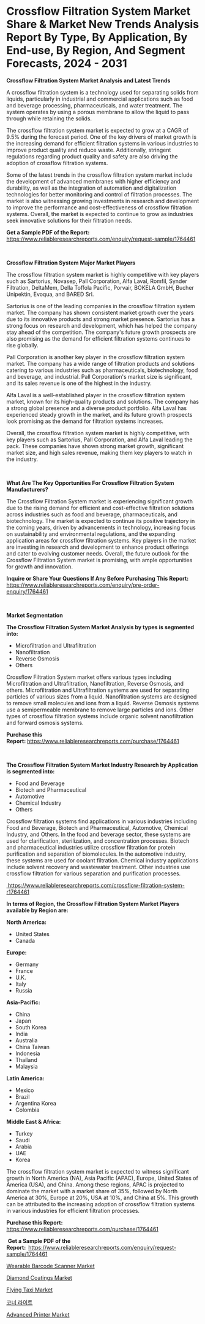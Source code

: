<p><h1>Crossflow Filtration System Market Share & Market New Trends Analysis Report By Type, By Application, By End-use, By Region, And Segment Forecasts, 2024 - 2031</h1></p><p><strong>Crossflow Filtration System Market Analysis and Latest Trends</strong></p>
<p><p>A crossflow filtration system is a technology used for separating solids from liquids, particularly in industrial and commercial applications such as food and beverage processing, pharmaceuticals, and water treatment. The system operates by using a porous membrane to allow the liquid to pass through while retaining the solids.</p><p>The crossflow filtration system market is expected to grow at a CAGR of 9.5% during the forecast period. One of the key drivers of market growth is the increasing demand for efficient filtration systems in various industries to improve product quality and reduce waste. Additionally, stringent regulations regarding product quality and safety are also driving the adoption of crossflow filtration systems.</p><p>Some of the latest trends in the crossflow filtration system market include the development of advanced membranes with higher efficiency and durability, as well as the integration of automation and digitalization technologies for better monitoring and control of filtration processes. The market is also witnessing growing investments in research and development to improve the performance and cost-effectiveness of crossflow filtration systems. Overall, the market is expected to continue to grow as industries seek innovative solutions for their filtration needs.</p></p>
<p><strong>Get a Sample PDF of the Report:&nbsp;</strong> <a href="https://www.reliableresearchreports.com/enquiry/request-sample/1764461">https://www.reliableresearchreports.com/enquiry/request-sample/1764461</a></p>
<p>&nbsp;</p>
<p><strong>Crossflow Filtration System Major Market Players</strong></p>
<p><p>The crossflow filtration system market is highly competitive with key players such as Sartorius, Novasep, Pall Corporation, Alfa Laval, Romfil, Synder Filtration, DeltaMem, Della Toffola Pacific, Porvair, BOKELA GmbH, Bucher Unipektin, Evoqua, and BARED Srl.</p><p>Sartorius is one of the leading companies in the crossflow filtration system market. The company has shown consistent market growth over the years due to its innovative products and strong market presence. Sartorius has a strong focus on research and development, which has helped the company stay ahead of the competition. The company's future growth prospects are also promising as the demand for efficient filtration systems continues to rise globally.</p><p>Pall Corporation is another key player in the crossflow filtration system market. The company has a wide range of filtration products and solutions catering to various industries such as pharmaceuticals, biotechnology, food and beverage, and industrial. Pall Corporation's market size is significant, and its sales revenue is one of the highest in the industry.</p><p>Alfa Laval is a well-established player in the crossflow filtration system market, known for its high-quality products and solutions. The company has a strong global presence and a diverse product portfolio. Alfa Laval has experienced steady growth in the market, and its future growth prospects look promising as the demand for filtration systems increases.</p><p>Overall, the crossflow filtration system market is highly competitive, with key players such as Sartorius, Pall Corporation, and Alfa Laval leading the pack. These companies have shown strong market growth, significant market size, and high sales revenue, making them key players to watch in the industry.</p></p>
<p>&nbsp;</p>
<p><strong>What Are The Key Opportunities For Crossflow Filtration System Manufacturers?</strong></p>
<p><p>The Crossflow Filtration System market is experiencing significant growth due to the rising demand for efficient and cost-effective filtration solutions across industries such as food and beverage, pharmaceuticals, and biotechnology. The market is expected to continue its positive trajectory in the coming years, driven by advancements in technology, increasing focus on sustainability and environmental regulations, and the expanding application areas for crossflow filtration systems. Key players in the market are investing in research and development to enhance product offerings and cater to evolving customer needs. Overall, the future outlook for the Crossflow Filtration System market is promising, with ample opportunities for growth and innovation.</p></p>
<p><strong>Inquire or Share Your Questions If Any Before Purchasing This Report:</strong> <a href="https://www.reliableresearchreports.com/enquiry/pre-order-enquiry/1764461">https://www.reliableresearchreports.com/enquiry/pre-order-enquiry/1764461</a></p>
<p>&nbsp;</p>
<p><strong>Market Segmentation</strong></p>
<p><strong>The Crossflow Filtration System Market Analysis by types is segmented into:</strong></p>
<p><ul><li>Microfiltration and Ultrafiltration</li><li>Nanofiltration</li><li>Reverse Osmosis</li><li>Others</li></ul></p>
<p><p>Crossflow Filtration System market offers various types including Microfiltration and Ultrafiltration, Nanofiltration, Reverse Osmosis, and others. Microfiltration and Ultrafiltration systems are used for separating particles of various sizes from a liquid. Nanofiltration systems are designed to remove small molecules and ions from a liquid. Reverse Osmosis systems use a semipermeable membrane to remove large particles and ions. Other types of crossflow filtration systems include organic solvent nanofiltration and forward osmosis systems.</p></p>
<p><strong>Purchase this Report:&nbsp;</strong><a href="https://www.reliableresearchreports.com/purchase/1764461">https://www.reliableresearchreports.com/purchase/1764461</a></p>
<p>&nbsp;</p>
<p><strong>The Crossflow Filtration System Market Industry Research by Application is segmented into:</strong></p>
<p><ul><li>Food and Beverage</li><li>Biotech and Pharmaceutical</li><li>Automotive</li><li>Chemical Industry</li><li>Others</li></ul></p>
<p><p>Crossflow filtration systems find applications in various industries including Food and Beverage, Biotech and Pharmaceutical, Automotive, Chemical Industry, and Others. In the food and beverage sector, these systems are used for clarification, sterilization, and concentration processes. Biotech and pharmaceutical industries utilize crossflow filtration for protein purification and separation of biomolecules. In the automotive industry, these systems are used for coolant filtration. Chemical industry applications include solvent recovery and wastewater treatment. Other industries use crossflow filtration for various separation and purification processes.</p></p>
<p><a href="https://www.reliableresearchreports.com/crossflow-filtration-system-r1764461">&nbsp;https://www.reliableresearchreports.com/crossflow-filtration-system-r1764461</a></p>
<p><strong>In terms of Region, the Crossflow Filtration System Market Players available by Region are:</strong></p>
<p>
    <p> <strong> North America: </strong>
        <ul>
            <li>United States</li>
            <li>Canada</li>
        </ul>
        </p> 
    <p> <strong> Europe: </strong>
        <ul>
            <li>Germany</li>
            <li>France</li>
            <li>U.K.</li>
            <li>Italy</li>
            <li>Russia</li>
        </ul>
        </p> 
    <p> <strong> Asia-Pacific: </strong>
        <ul>
            <li>China</li>
            <li>Japan</li>
            <li>South Korea</li>
            <li>India</li>
            <li>Australia</li>
            <li>China Taiwan</li>
            <li>Indonesia</li>
            <li>Thailand</li>
            <li>Malaysia</li>
        </ul>
        </p> 
    <p> <strong> Latin America: </strong>
        <ul>
            <li>Mexico</li>
            <li>Brazil</li>
            <li>Argentina Korea</li>
            <li>Colombia</li>
        </ul>
        </p> 
    <p> <strong> Middle East & Africa: </strong>
        <ul>
            <li>Turkey</li>
            <li>Saudi</li>
            <li>Arabia</li>
            <li>UAE</li>
            <li>Korea</li>
        </ul>
    </p>
    </p>
<p><p>The crossflow filtration system market is expected to witness significant growth in North America (NA), Asia Pacific (APAC), Europe, United States of America (USA), and China. Among these regions, APAC is projected to dominate the market with a market share of 35%, followed by North America at 30%, Europe at 20%, USA at 10%, and China at 5%. This growth can be attributed to the increasing adoption of crossflow filtration systems in various industries for efficient filtration processes.</p></p>
<p><strong>Purchase this Report: </strong><a href="https://www.reliableresearchreports.com/purchase/1764461">https://www.reliableresearchreports.com/purchase/1764461</a></p>
<p>&nbsp;<strong>Get a Sample PDF of the Report:&nbsp;&nbsp;</strong><a href="https://www.reliableresearchreports.com/enquiry/request-sample/1764461">https://www.reliableresearchreports.com/enquiry/request-sample/1764461</a></p>
<p><strong></strong></p>
<p><p><a href="https://github.com/fiixsa/Market-Research-Report-List-2/blob/main/wearable-barcode-scanner-market.md">Wearable Barcode Scanner Market</a></p><p><a href="https://issuu.com/reportprime-2/docs/diamond-coatings-market-size-2030.pptx">Diamond Coatings Market</a></p><p><a href="https://butternut-bug-553.notion.site/Flying-Taxi-Market-Insights-into-Market-CAGR-Market-Trends-and-Growth-Strategies-1dc300e1172d43199e304e96d9b54168">Flying Taxi Market</a></p><p><a href="https://github.com/khytkeqagplkzqvh/Market-Research-Report-List-1/blob/main/790774232929.md">코너 라이트</a></p><p><a href="https://view.publitas.com/reportprime-1/decoding-advanced-printer-market-metrics-market-share-trends-and-growth-patterns/">Advanced Printer Market</a></p></p>
